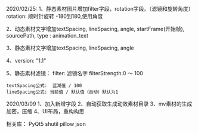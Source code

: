 2020/02/25:
1、静态素材图片增加filter字段，rotation字段。（滤镜和旋转角度）
	rotation: 顺时针旋转 -180到180,使用角度

2、动态素材文字增加textSpacing, lineSpacing, angle, startFrame(开始帧), sourcePath, type : animation_text

3、静态素材文字增加textSpacing, lineSpacing, angle

4、version: "1.1"

5、静态素材滤镜：
	filter: 滤镜名字
	filterStrength:0 ～ 100

	textSpacing公式:	蓝湖值 / 100
	lineSpacing公式: 当前值 / 默认值（自动）默认为1

2020/03/09
1、加入新增字段
2、自动获取生成动效素材目录
3、mv素材的生成加密，压缩
4、UI布局，重构构思


相关库：
PyQt5 shutil pillow json 